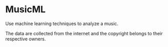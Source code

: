 # MusicML
Use machine learning techniques to analyze a music.

The data are collected from the internet and the copyright belongs to their respective owners.
